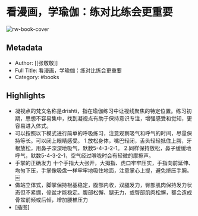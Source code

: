 # 看漫画，学瑜伽：练对比练会更重要

![rw-book-cover](https://cdn.weread.qq.com/weread/cover/49/cpPlatform_umWhqLcwWnmHv9qdUizZ1w/s_cpPlatform_umWhqLcwWnmHv9qdUizZ1w.jpg)

## Metadata
- Author: [[张敬敬]]
- Full Title: 看漫画，学瑜伽：练对比练会更重要
- Category: #books

## Highlights
- 凝视点的梵文名称是drishti，指在瑜伽练习中让视线聚焦的特定位置。练习初期，思想不容易集中，找到凝视点有助于保持意识专注，增强感受和觉知，更容易进入体式。
- 可以按照以下模式进行简单的呼吸练习，注意观察吸气和呼气的时间，尽量保持等长。可以闭上眼睛感受。
  1.放松身体，嘴巴轻闭，舌头轻轻抵住上腭，牙根放松，用鼻子深深地吸气，默数5-4-3-2-1。
  2.同样保持放松，鼻子缓缓地呼气，默数5-4-3-2-1，空气经过喉咙时会有轻微的摩擦声。
- 手掌的正确发力
  十个手指大大张开，大拇指、虎口牢牢压实，手指向前延伸、均匀下压，手掌像吸盘一样牢牢地吸住地面，注意掌心上提，避免挤压手腕。
  ￼
- 做站立体式，脚掌保持根基稳定，腹部内收，双腿发力，臀部肌肉保持发力状态但不紧绷，骨盆才能稳定。腹部松懈、腿无力，或臀部肌肉松懈，都会造成骨盆前倾或后倾，增加腰椎压力
- [插图]
